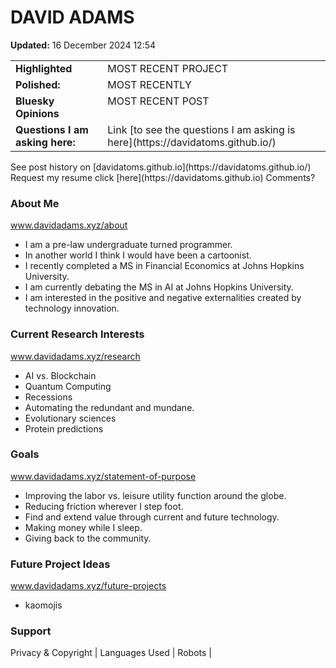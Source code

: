 # DAVID ADAMS
<!-- Last updated -->
__Updated:__ 16 December 2024 12:54
 
<!-- Recent project in the works -->
<table width="100%">
  <tr>
    <td valign="top"><strong>Highlighted</strong></td>
    <td valign="top">MOST RECENT PROJECT</td>
  </tr>
  <tr>
    <td valign="top"><strong>Polished:</strong></td>
    <td valign="top">MOST RECENTLY</td>
  </tr>
  <tr>
    <td valign="top"><strong>Bluesky Opinions</strong></td>
    <td valign="top">MOST RECENT POST</td>
  </tr>
  <tr>
    <td valign="top"><strong>Questions I am asking here:</strong></td>
    <td valign="top">Link [to see the questions I am asking is here](https://davidatoms.github.io/)</td>
  </tr>
</table>
See post history on [davidatoms.github.io](https://davidatoms.github.io/)
<br>
<!-- Request my resume here -->
Request my resume click [here](https://davidatoms.github.io)
Comments?

<!-- Background -->
<!-- TODO Add professional and personal section -->
### About Me
www.davidadams.xyz/about
- I am a pre-law undergraduate turned programmer.
- In another world I think I would have been a cartoonist.
- I recently completed a MS in Financial Economics at Johns Hopkins University.
- I am currently debating the MS in AI at Johns Hopkins University.
- I am interested in the positive and negative externalities created by technology innovation.

### Current Research Interests
www.davidadams.xyz/research
- AI vs. Blockchain
- Quantum Computing
- Recessions
- Automating the redundant and mundane.
- Evolutionary sciences
- Protein predictions
 
### Goals
www.davidadams.xyz/statement-of-purpose
- Improving the labor vs. leisure utility function around the globe.
- Reducing friction wherever I step foot.
- Find and extend value through current and future technology.
- Making money while I sleep.
- Giving back to the community.

### Future Project Ideas
www.davidadams.xyz/future-projects
- kaomojis

### Support

<!-- Footer-->
<footer>
<p>Privacy & Copyright | Languages Used | Robots |</p>
</footer>
